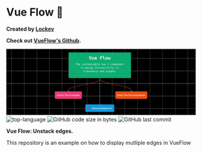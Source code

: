 # Vue Flow 🌊

__Created by [Lockev](https://github.com/Lockev)__

__Check out [VueFlow's Github](https://github.com/bcakmakoglu/vue-flow/).__

[![Vue flow](vue-flow.gif)](https://vueflow.dev/)
![top-language](https://img.shields.io/github/languages/top/bcakmakoglu/vue-flow)
![GitHub code size in bytes](https://img.shields.io/github/languages/code-size/bcakmakoglu/vue-flow)
![GitHub last commit](https://img.shields.io/github/last-commit/bcakmakoglu/vue-flow)

__Vue Flow: Unstack edges.__

This repository is an example on how to display mutliple edges in VueFlow
